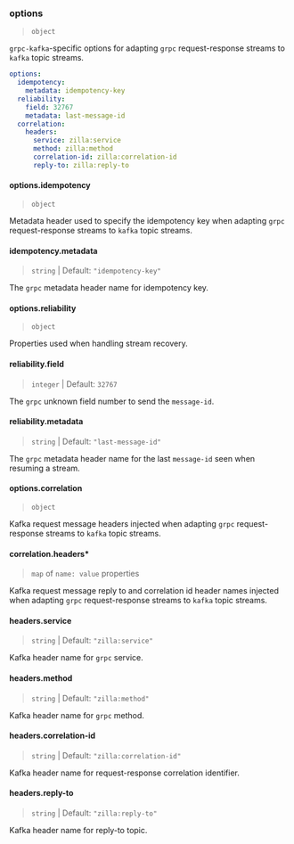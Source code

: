 ### options

> `object`

`grpc-kafka`-specific options for adapting `grpc` request-response streams to `kafka` topic streams.

```yaml
options:
  idempotency:
    metadata: idempotency-key
  reliability:
    field: 32767
    metadata: last-message-id
  correlation:
    headers:
      service: zilla:service
      method: zilla:method
      correlation-id: zilla:correlation-id
      reply-to: zilla:reply-to
```

#### options.idempotency

> `object`

Metadata header used to specify the idempotency key when adapting `grpc` request-response streams to `kafka` topic streams.

#### idempotency.metadata

> `string` | Default: `"idempotency-key"`

The `grpc` metadata header name for idempotency key.

#### options.reliability

> `object`

Properties used when handling stream recovery.

#### reliability.field

> `integer` | Default: `32767`

The `grpc` unknown field number to send the `message-id`.

#### reliability.metadata

> `string` | Default: `"last-message-id"`

The `grpc` metadata header name for the last `message-id` seen when resuming a stream.

#### options.correlation

> `object`

Kafka request message headers injected when adapting `grpc` request-response streams to `kafka` topic streams.

#### correlation.headers\*

> `map` of `name: value` properties

Kafka request message reply to and correlation id header names injected when adapting `grpc` request-response streams to `kafka` topic streams.

#### headers.service

> `string` | Default: `"zilla:service"`

Kafka header name for `grpc` service.

#### headers.method

> `string` | Default: `"zilla:method"`

Kafka header name for `grpc` method.

#### headers.correlation-id

> `string` | Default: `"zilla:correlation-id"`

Kafka header name for request-response correlation identifier.

#### headers.reply-to

> `string` | Default: `"zilla:reply-to"`

Kafka header name for reply-to topic.
